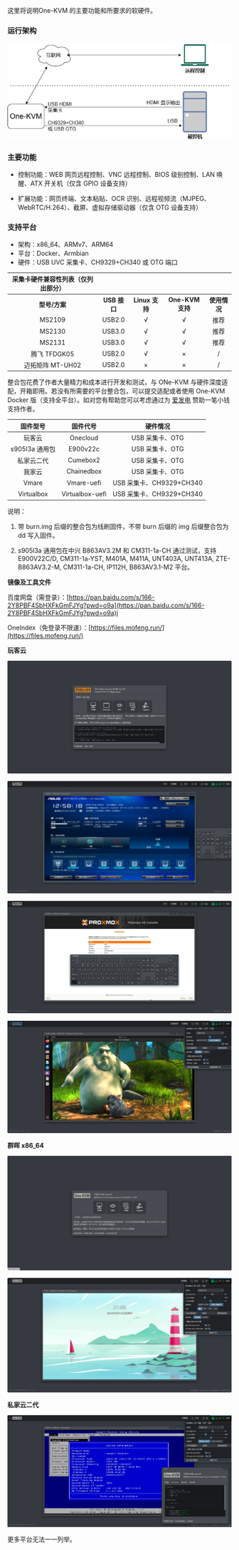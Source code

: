 这里将说明One-KVM 的主要功能和所要求的软硬件。

### 运行架构

![架构图](./img/drawio1.png)

### 主要功能

- 控制功能：WEB 网页远程控制、VNC 远程控制、BIOS 级别控制、LAN 唤醒、ATX 开关机（仅含 GPIO 设备支持）

- 扩展功能：网页终端、文本粘贴、OCR 识别、远程视频流（MJPEG、WebRTC/H.264）、截屏、虚拟存储驱动器（仅含 OTG 设备支持）

### 支持平台

- 架构：x86_64、ARMv7、ARM64
- 平台：Docker、Armbian
- 硬件：USB UVC 采集卡、CH9329+CH340 或 OTG 端口

| **采集卡硬件兼容性列表（仅列出部分）** |              |                |                |              |
| :------------------------------------: | :----------: | :------------: | :------------: | :----------: |
|             **型号/方案**              | **USB 接口** | **Linux 支持** | **One-KVM 支持** | **使用情况** |
|                 MS2109                 |    USB2.0    |       √        |       √        |     推荐     |
|                 MS2130                 |    USB3.0    |       √        |       √        |   推荐   |
|                 MS2131                 |    USB3.0    |       √        |       √        |   推荐   |
|              腾飞 TFDGK05              |    USB2.0    |       √        |       ×        |      /       |
|            迈拓矩阵 MT-UH02            |    USB2.0    |       ×        |       ×        |      /       |


整合包花费了作者大量精力和成本进行开发和测试，与 ONe-KVM 与硬件深度适配，开箱即用。若没有所需要的平台整合包，可以提交适配或者使用 One-KVM  Docker 版（支持全平台）。如对您有帮助您可以考虑通过为 [爱发电](https://afdian.com/a/silentwind) 赞助一笔小钱支持作者。


| 固件型号 | 固件代号 | 硬件情况 |
| :-------------: | :-------------: | :-------------: |
| 玩客云 | Onecloud | USB 采集卡、OTG |
| s905l3a  通用包 | E900v22c | USB 采集卡、OTG |
| 私家云二代 | Cumebox2 | USB 采集卡、OTG |
| 我家云 | Chainedbox | USB 采集卡、OTG |
| Vmare | Vmare-uefi | USB 采集卡、CH9329+CH340 |
| Virtualbox | Virtualbox-uefi | USB 采集卡、CH9329+CH340 |

说明：

1. 带 burn.img 后缀的整合包为线刷固件，不带 burn 后缀的 img 后缀整合包为 dd 写入固件。

2. s905l3a 通用包在中兴 B863AV3.2M 和 CM311-1a-CH 通过测试，支持 E900V22C/D, CM311-1a-YST, M401A, M411A, UNT403A, UNT413A, ZTE-B863AV3.2-M, CM311-1a-CH, IP112H, B863AV3.1-M2 平台。


**镜像及工具文件**

百度网盘（需登录）：[https://pan.baidu.com/s/166-2Y8PBF4SbHXFkGmFJYg?pwd=o9a](https://pan.baidu.com/s/166-2Y8PBF4SbHXFkGmFJYg?pwd=o9a)j 

OneIndex（免登录不限速）：[https://files.mofeng.run/](https://files.mofeng.run/)



**玩客云**

<div class="grid cards" markdown>

![PixPin_2024-07-01_10-50-18](./img/PixPin_2024-07-01_10-50-18.png)

![15560030-996a-4a9a-a132-7ad072c7569c](./img/15560030-996a-4a9a-a132-7ad072c7569c.png)

![09348dd5-3e3a-4384-ad6d-9c3723682755](./img/09348dd5-3e3a-4384-ad6d-9c3723682755.png)

![PixPin_2024-07-01_10-48-45](./img/PixPin_2024-07-01_10-48-45.png)

</div>

**群晖 x86_64**

<div class="grid cards" markdown>

![群晖 x86_641](./img/image2.png)

![KVM 主页](./img/image.png)

</div>

**私家云二代**

<div class="grid cards" markdown>

![image-20240926220156381](./img/image-20240926220156381.png)

</div>

更多平台无法一一列举。